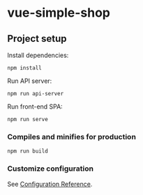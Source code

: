 # vue-simple-shop

## Project setup

Install dependencies:

```
npm install
```

Run API server:
```
npm run api-server
```

Run front-end SPA:
```
npm run serve
```

### Compiles and minifies for production
```
npm run build
```

### Customize configuration
See [Configuration Reference](https://cli.vuejs.org/config/).
